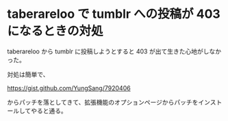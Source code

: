 # taberareloo で tumblr への投稿が 403 になるときの対処

taberareloo から tumblr に投稿しようとすると 403 が出て生きた心地がしなかった。

対処は簡単で、

https://gist.github.com/YungSang/7920406

からパッチを落としてきて、拡張機能のオプションページからパッチをインストールしてやると通る。
